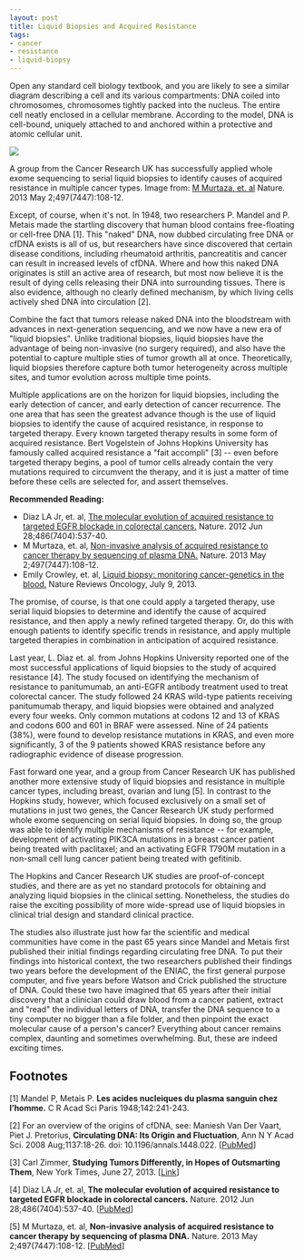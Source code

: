 ```yaml
--- 
layout: post 
title: Liquid Biopsies and Acquired Resistance
tags:
- cancer
- resistance
- liquid-biopsy
--- 
```


Open any standard cell biology textbook, and you are likely to see a similar diagram describing a cell and its various compartments:  DNA coiled into chromosomes, chromosomes tightly packed into the nucleus.  The entire cell neatly enclosed in a cellular membrane.  According to the model, DNA is cell-bound, uniquely attached to and anchored within a protective and atomic cellular unit.

<div class="photo-left">
	<a href="https://raw.github.com/ecerami/ecerami.github.io/master/img/liquid_biopsy.jpg"><img src="https://raw.github.com/ecerami/ecerami.github.io/master/img/liquid_biopsy.jpg"></a>
	<p>A group from the Cancer Research UK has successfully applied whole exome sequencing to serial liquid biopsies to identify causes of acquired resistance in multiple cancer types.  Image from:  <a href="http://www.ncbi.nlm.nih.gov/pubmed/23563269">M Murtaza, et. al</a>  Nature. 2013 May 2;497(7447):108-12.</p>
</div>

Except, of course, when it's not.  In 1948, two researchers P. Mandel and P. Metais made the startling discovery that human blood contains free-floating or cell-free DNA [1].  This "naked" DNA, now dubbed circulating free DNA or cfDNA exists is all of us, but researchers have since discovered that certain disease conditions, including rheumatoid arthritis, pancreatitis and cancer can result in increased levels of cfDNA.  Where and how this naked DNA originates is still an active area of research, but most now believe it is the result of dying cells releasing their DNA into surrounding tissues.  There is also evidence, although no clearly defined mechanism, by which living cells actively shed DNA into circulation [2].

Combine the fact that tumors release naked DNA into the bloodstream with advances in next-generation sequencing, and we now have a new era of "liquid biopsies".  Unlike traditional biopsies, liquid biopsies have the advantage of being non-invasive (no surgery required), and also have the potential to capture multiple sties of tumor growth all at once.  Theoretically, liquid biopsies therefore capture both tumor heterogeneity across multiple sites, and tumor evolution across multiple time points.

Multiple applications are on the horizon for liquid biopsies, including the early detection of cancer, and early detection of cancer recurrence.  The one area that has seen the greatest advance though is the use of liquid biopsies to identify the cause of acquired resistance, in response to targeted therapy.  Every known targeted therapy results in some form of acquired resistance.  Bert Vogelstein of Johns Hopkins University has famously called acquired resistance a "fait accompli" [3] -- even before targeted therapy begins, a pool of tumor cells already contain the very mutations required to circumvent the therapy, and it is just a matter of time before these cells are selected for, and assert themselves.

<div class="sidebar-right">
	<p><b>Recommended Reading:</b>
	<p>
		<ul>
			<li>Diaz LA Jr, et. al, <a href="http://www.ncbi.nlm.nih.gov/pubmed/22722843">The molecular evolution of acquired resistance to targeted EGFR blockade in colorectal cancers.</a>  Nature. 2012 Jun 28;486(7404):537-40.</li>
			<li>M Murtaza, et. al, <a href="http://www.ncbi.nlm.nih.gov/pubmed/23563269">Non-invasive analysis of acquired resistance to cancer therapy by sequencing of plasma DNA.</a>  Nature. 2013 May 2;497(7447):108-12.</li>
			<li>Emily Crowley, et. al, <a href="http://www.ncbi.nlm.nih.gov/pubmed/23836314">Liquid biopsy:  monitoring cancer-genetics in the blood.</a>  Nature Reviews Oncology, July 9, 2013.
			</li>
		</ul>
</div>

The promise, of course, is that one could apply a targeted therapy, use serial liquid biopsies to determine and identify the cause of acquired resistance, and then apply a newly refined targeted therapy.  Or, do this with enough patients to identify specific trends in resistance, and apply multiple targeted therapies in combination in anticipation of acquired resistance.

Last year, L. Diaz et. al. from Johns Hopkins University reported one of the most successful applications of liquid biopsies to the study of acquired resistance [4].  The study focused on identifying the mechanism of resistance to panitumumab, an anti-EGFR antibody treatment used to treat colorectal cancer.  The study followed 24 KRAS wild-type patients receiving panitumumab therapy, and liquid biopsies were obtained and analyzed every four weeks.  Only common mutations at codons 12 and 13 of KRAS and codons 600 and 601 in BRAF were assessed.  Nine of 24 patients (38%), were found to develop resistance mutations in KRAS, and even more significantly, 3 of the 9 patients showed KRAS resistance before any radiographic evidence of disease progression.

Fast forward one year, and a group from Cancer Research UK has published another more extensive study of liquid biopsies and resistance in multiple cancer types, including breast, ovarian and lung [5].  In contrast to the Hopkins study, however, which focused exclusively on a small set of mutations in just two genes, the Cancer Research UK study performed whole exome sequencing on serial liquid biopsies.  In doing so, the group was able to identify multiple mechanisms of resistance -- for example, development of activating PIK3CA mutations in a breast cancer patient being treated with paclitaxel; and an activating EGFR T790M mutation in a non-small cell lung cancer patient being treated with gefitinib.

The Hopkins and Cancer Research UK studies are proof-of-concept studies, and there are as yet no standard protocols for obtaining and analyzing liquid biopsies in the clinical setting.  Nonetheless, the studies do raise the exciting possibility of more wide-spread use of liquid biopsies in clinical trial design and standard clinical practice.

The studies also illustrate just how far the scientific and medical communities have come in the past 65 years since Mandel and Metais first published their initial findings regarding circulating free DNA.  To put their findings into historical context, the two researchers published their findings two years before the development of the ENIAC, the first general purpose computer, and five years before Watson and Crick published the structure of DNA.  Could these two have imagined that 65 years after their initial discovery that a clinician could draw blood from a cancer patient, extract and "read" the individual letters of DNA, transfer the DNA sequence to a tiny computer no bigger than a file folder, and then pinpoint the exact molecular cause of a person's cancer?  Everything about cancer remains complex, daunting and sometimes overwhelming.  But, these are indeed exciting times.

## Footnotes

[1]  Mandel P, Metais P. **Les acides nucleiques du plasma sanguin chez l’homme.** C R Acad Sci Paris 1948;142:241-243.

[2]  For an overview of the origins of cfDNA, see:  Maniesh Van Der Vaart, Piet J. Pretorius, **Circulating DNA:  Its Origin and Fluctuation**, Ann N Y Acad Sci. 2008 Aug;1137:18-26. doi: 10.1196/annals.1448.022. [<a href="http://www.ncbi.nlm.nih.gov/pubmed/18837919">PubMed</a>]

[3] Carl Zimmer, **Studying Tumors Differently, in Hopes of Outsmarting Them**, New York Times, June 27, 2013.  [<a href="http://www.nytimes.com/2013/06/27/science/studying-tumors-differently-in-hopes-of-outsmarting-them.html?_r=0">Link</a>]

[4]  Diaz LA Jr, et. al, **The molecular evolution of acquired resistance to targeted EGFR blockade in colorectal cancers.**  Nature. 2012 Jun 28;486(7404):537-40.  [<a href="http://www.ncbi.nlm.nih.gov/pubmed/22722843">PubMed</a>]

[5]  M Murtaza, et. al, **Non-invasive analysis of acquired resistance to cancer therapy by sequencing of plasma DNA.**  Nature. 2013 May 2;497(7447):108-12. [<a href="http://www.ncbi.nlm.nih.gov/pubmed/23563269">PubMed</a>]
